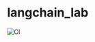 # langchain_lab

![CI](https://github.com/DSmmartin/langchain_lab/actions/workflows/ci.yml/badge.svg)
